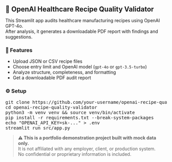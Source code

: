 <b style="font-size:1.5em">🧪 OpenAI Healthcare Recipe Quality Validator</b>

This Streamlit app audits healthcare manufacturing recipes using OpenAI GPT-4o.  
After analysis, it generates a downloadable PDF report with findings and suggestions.

<h3>🚀 Features</h3>

- Upload JSON or CSV recipe files  
- Choose entry limit and OpenAI model (<code>gpt-4o</code> or <code>gpt-3.5-turbo</code>)  
- Analyze structure, completeness, and formatting  
- Get a downloadable PDF audit report  

<h3>⚙️ Setup</h3>

<pre>
git clone https://github.com/your-username/openai-recipe-quality-validator.git
cd openai-recipe-quality-validator
python3 -m venv venv && source venv/bin/activate
pip install -r requirements.txt --break-system-packages
echo "OPENAI_API_KEY=sk-..." > .env
streamlit run src/app.py
</pre>

<blockquote>
<b>⚠️ This is a portfolio demonstration project built with mock data only.</b><br>
It is not affiliated with any employer, client, or production system.<br>
No confidential or proprietary information is included.
</blockquote>
